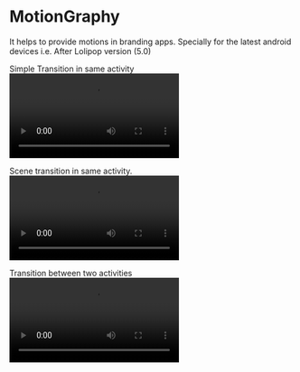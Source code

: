 # MotionGraphy
 It helps to provide motions in branding apps. Specially for the latest android devices i.e. After Lolipop version (5.0)
 
Simple Transition in same activity
<video src='https://user-images.githubusercontent.com/7710697/121498772-60ebb880-c9fa-11eb-8e57-20a8a3aa085b.mp4'> 
 
Scene transition in same activity.
<video src='https://user-images.githubusercontent.com/7710697/121500069-98a73000-c9fb-11eb-8f40-9a4814d27c8a.mp4'>

Transition between two activities
<video src='https://user-images.githubusercontent.com/7710697/121497653-4a912d00-c9f9-11eb-9b02-8d7d96fa8697.mp4'>
  
  

